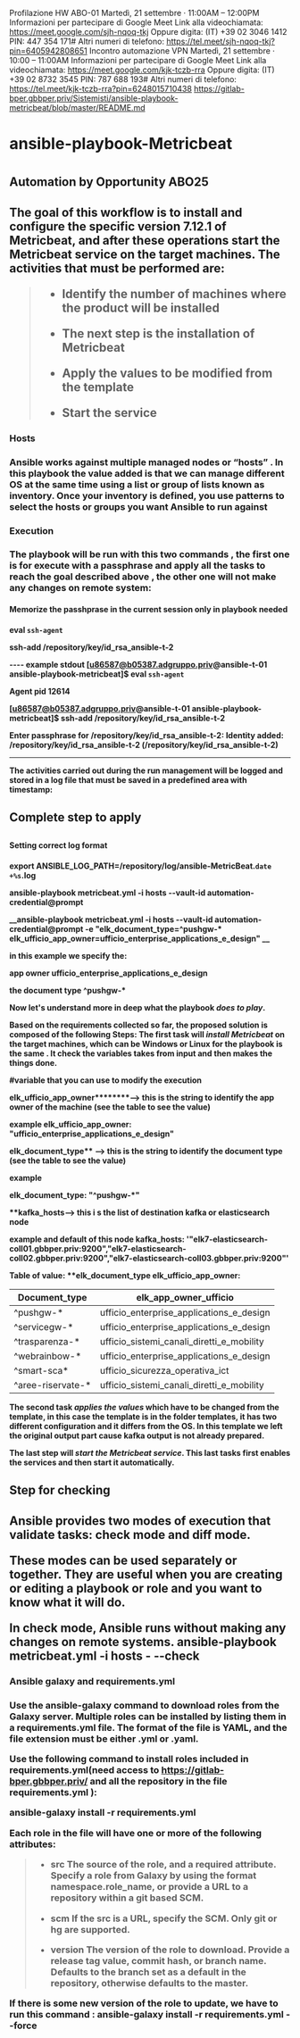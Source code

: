 Profilazione HW ABO-01
Martedì, 21 settembre · 11:00AM – 12:00PM
Informazioni per partecipare di Google Meet
Link alla videochiamata: https://meet.google.com/sjh-nqoq-tkj
Oppure digita: ‪(IT) +39 02 3046 1412‬ PIN: ‪447 354 171‬#
Altri numeri di telefono: https://tel.meet/sjh-nqoq-tkj?pin=6405942808651
Incontro automazione VPN
Martedì, 21 settembre · 10:00 – 11:00AM
Informazioni per partecipare di Google Meet
Link alla videochiamata: https://meet.google.com/kjk-tczb-rra
Oppure digita: ‪(IT) +39 02 8732 3545‬ PIN: ‪787 688 193‬#
Altri numeri di telefono: https://tel.meet/kjk-tczb-rra?pin=6248015710438
https://gitlab-bper.gbbper.priv/Sistemisti/ansible-playbook-metricbeat/blob/master/README.md
<h1> ansible-playbook-Metricbeat <h1>

<h2> Automation by Opportunity ABO25 <h2>

The goal of this workflow is to install and configure the specific version 7.12.1 of Metricbeat, and after these operations start the Metricbeat service on the target machines.
The activities that must be performed are:
>
> - Identify the number of machines where the product will be installed
> 
> - The next step is the installation of Metricbeat
> 
> - Apply the values ​​to be modified from the template
>
> - Start the service


<h3> Hosts <h3>

Ansible works against multiple managed nodes or “hosts” . In this playbook the value added is that we can manage different OS at the same time using a list or group of lists known as inventory. Once your inventory is defined, you use patterns to select the hosts or groups you want Ansible to run against

<h3> Execution <h3>

The playbook will be run with this two commands , the first one is for execute with a passphrase and apply all the tasks to reach the goal described above , the other one will not make any changes on remote system:



<h4> Memorize the passhprase in the current session only in playbook needed <h4>

**eval `ssh-agent`**

**ssh-add /repository/key/id_rsa_ansible-t-2**

---- example stdout
[u86587@b05387.adgruppo.priv@ansible-t-01 ansible-playbook-metricbeat]$ **eval `ssh-agent`**


Agent pid 12614



[u86587@b05387.adgruppo.priv@ansible-t-01 ansible-playbook-metricbeat]$ **ssh-add /repository/key/id_rsa_ansible-t-2**


Enter passphrase for /repository/key/id_rsa_ansible-t-2:
Identity added: /repository/key/id_rsa_ansible-t-2 (/repository/key/id_rsa_ansible-t-2)

-----
The activities carried out during the run management will be logged and stored in a log file that must be saved in a predefined area with timestamp:


<h2> Complete step to apply <h2>
<h4> Setting correct log format <h4>

 **export ANSIBLE_LOG_PATH=/repository/log/ansible-MetricBeat.`date +%s`.log**

**ansible-playbook metricbeat.yml -i hosts --vault-id automation-credential@prompt**


__ansible-playbook metricbeat.yml -i hosts --vault-id automation-credential@prompt -e "elk_document_type=^pushgw-*  elk_ufficio_app_owner=ufficio_enterprise_applications_e_design" __


in this example we specify the:

**app owner ufficio_enterprise_applications_e_design**

**the document type ^pushgw-***



Now let's understand more in deep what the playbook *does to play*.

Based on the requirements collected so far, the proposed solution is composed of the following Steps:
The first task will *install Metricbeat* on the target machines, which can be Windows or Linux for the playbook is the same . It check the variables takes from input and then makes the things done.


#variable that you can use to modify the execution

**elk_ufficio_app_owner**********--> this is the string to identify the app owner of the machine (see the table to see the value) 

example
elk_ufficio_app_owner: "ufficio_enterprise_applications_e_design"

******elk_document_type******** --> this is the string to identify the document type (see the table to see the value) 

example

elk_document_type: "^pushgw-*"


****kafka_hosts**--> this i s the list of destination kafka or elasticsearch node

example and default of this node
kafka_hosts: '"elk7-elasticsearch-coll01.gbbper.priv:9200","elk7-elasticsearch-coll02.gbbper.priv:9200","elk7-elasticsearch-coll03.gbbper.priv:9200"'




Table of value:  **elk_document_type elk_ufficio_app_owner: 




| Document_type      | elk_app_owner_ufficio |
| -----------  | ----------- |
| ^pushgw-*      |             ufficio_enterprise_applications_e_design |
| ^servicegw-*   |          ufficio_enterprise_applications_e_design    |
| ^trasparenza-* |       ufficio_sistemi_canali_diretti_e_mobility      |
| ^webrainbow-*  |      ufficio_enterprise_applications_e_design        |
| ^smart-sca*    |        ufficio_sicurezza_operativa_ict               |    
|^aree-riservate-* |     ufficio_sistemi_canali_diretti_e_mobility       |  




The second task *applies the values* ​​which have to be changed from the template, in this case the template is in the folder templates, it has two different configuration and it differs from the OS.
**In this template we left the original output part cause kafka output is not already prepared.**

The last step will *start the Metricbeat service*. This last tasks first enables the services and then start it automatically.

<h2> Step for checking <h2>

Ansible provides two modes of execution that validate tasks: check mode and diff mode.

These modes can be used separately or together. They are useful when you are creating or editing a playbook or role and you want to know what it will do.

In check mode, Ansible runs without making any changes on remote systems. 
**ansible-playbook metricbeat.yml -i hosts - --check**

<h3> Ansible galaxy and requirements.yml <h3>

Use the ansible-galaxy command to download roles from the Galaxy server. 
Multiple roles can be installed by listing them in a requirements.yml file. The format of the file is YAML, and the file extension must be either .yml or .yaml.

Use the following command to install roles included in requirements.yml(need access to https://gitlab-bper.gbbper.priv/ and all the repository in the file requirements.yml ): 

**ansible-galaxy install -r requirements.yml**

Each role in the file will have one or more of the following attributes:
>
> - src
The source of the role, and a required attribute. Specify a role from Galaxy by using the format namespace.role_name, or provide a URL to a repository within a git based SCM.
>
> - scm
If the src is a URL, specify the SCM. Only git or hg are supported. 
>
> - version 
The version of the role to download. Provide a release tag value, commit hash, or branch name. Defaults to the branch set as a default in the repository, otherwise defaults to the master.

If there is some new version of the role to update, we have to run this command : 
**ansible-galaxy install -r requirements.yml --force**
